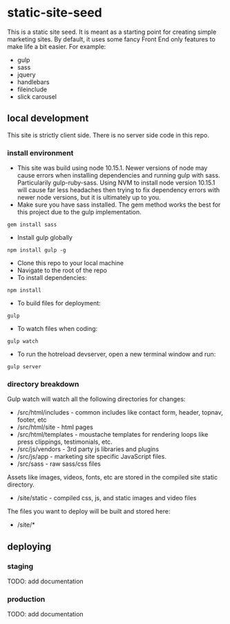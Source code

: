 # static-site-seed
This is a static site seed. It is meant as a starting point for creating simple marketing sites. By default, it uses some fancy Front End only features to make life a bit easier. For example:
* gulp
* sass
* jquery
* handlebars
* fileinclude
* slick carousel

## local development
This site is strictly client side. There is no server side code in this repo. 

### install environment
* This site was build using node 10.15.1. Newer versions of node may cause errors when installing dependencies and running gulp with sass. Particularily gulp-ruby-sass. Using NVM to install node version 10.15.1 will cause far less headaches then trying to fix dependency errors with newer node versions, but it is ultimately up to you.
* Make sure you have sass installed. The gem method works the best for this project due to the gulp implementation.
```
gem install sass
```
* Install gulp globally
```
npm install gulp -g
```
* Clone this repo to your local machine
* Navigate to the root of the repo
* To install dependencies:
```
npm install
```
* To build files for deployment:
```
gulp
```
* To watch files when coding:
```
gulp watch
```
* To run the hotreload devserver, open a new terminal window and run:
```
gulp server
```

### directory breakdown
Gulp watch will watch all the following directories for changes:

* /src/html/includes - common includes like contact form, header, topnav, footer, etc
* /src/html/site - html pages
* /src/html/templates - moustache templates for rendering loops like press clippings, testimonials, etc.
* /src/js/vendors - 3rd party js libraries and plugins
* /src/js/app - marketing site specific JavaScript files. 
* /src/sass - raw sass/css files

Assets like images, videos, fonts, etc are stored in the compiled site static directory.
* /site/static - compiled css, js, and static images and video files

The files you want to deploy will be built and stored here:
* /site/*

## deploying

### staging
TODO: add documentation

### production
TODO: add documentation




